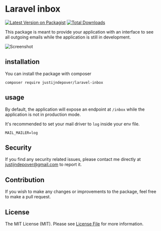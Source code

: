 # Laravel inbox

[![Latest Version on Packagist](https://img.shields.io/packagist/v/justijndepover/laravel-inbox.svg?style=flat-square)](https://packagist.org/packages/justijndepover/laravel-inbox)
[![Total Downloads](https://img.shields.io/packagist/dt/justijndepover/laravel-inbox.svg?style=flat-square)](https://packagist.org/packages/justijndepover/laravel-inbox)

This package is meant to provide your application with an interface to see all outgoing emails while the application is still in development.

![Screenshot](https://raw.githubusercontent.com/justijndepover/laravel-inbox/master/docs/screenshot.png)

## installation
You can install the package with composer
```
composer require justijndepover/laravel-inbox
```

## usage
By default, the application will expose an endpoint at `/inbox` while the application is not in production mode.

It's recommended to set your mail driver to `log` inside your env file.
```
MAIL_MAILER=log
```

## Security
If you find any security related issues, please contact me directly at [justijndepover@gmail.com](justijndepover@gmail.com) to report it.

## Contribution
If you wish to make any changes or improvements to the package, feel free to make a pull request.

## License
The MIT License (MIT). Please see [License File](LICENSE.md) for more information.
